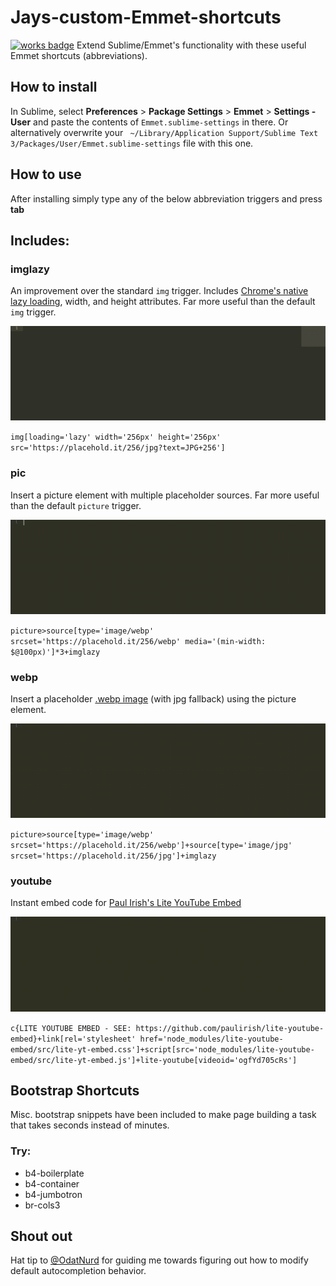 # Jays-custom-Emmet-shortcuts
[![works badge](https://cdn.jsdelivr.net/gh/nikku/works-on-my-machine@v0.2.0/badge.svg)](https://github.com/nikku/works-on-my-machine)
Extend Sublime/Emmet's functionality with these useful Emmet shortcuts (abbreviations).

## How to install
In Sublime, select **Preferences** > **Package Settings** > **Emmet** > **Settings - User** and paste the contents of ``Emmet.sublime-settings`` in there. Or alternatively overwrite your `` ~/⁨Library/Application Support/Sublime Text 3⁩/⁨Packages/User/Emmet.sublime-settings`` file with this one.

## How to use
After installing simply type any of the below abbreviation triggers and press **tab**

## Includes:

### imglazy
An improvement over the standard ``img`` trigger. Includes [Chrome's native lazy loading](https://web.dev/native-lazy-loading/), width, and height attributes. Far more useful than the default ``img`` trigger.

![](img/imglazy.gif)

``img[loading='lazy' width='256px' height='256px' src='https://placehold.it/256/jpg?text=JPG+256']``

### pic
Insert a picture element with multiple placeholder sources. Far more useful than the default ``picture`` trigger.

![](img/pic.gif)

``picture>source[type='image/webp' srcset='https://placehold.it/256/webp' media='(min-width: $@100px)']*3+imglazy``

### webp
Insert a placeholder [.webp image](https://developers.google.com/speed/webp) (with jpg fallback) using the picture element.

![](img/webp.gif)

``picture>source[type='image/webp' srcset='https://placehold.it/256/webp']+source[type='image/jpg' srcset='https://placehold.it/256/jpg']+imglazy``

### youtube
Instant embed code for [Paul Irish's Lite YouTube Embed](https://github.com/paulirish/lite-youtube-embed)

![](img/youtube.gif)

``c{LITE YOUTUBE EMBED - SEE: https://github.com/paulirish/lite-youtube-embed}+link[rel='stylesheet' href='node_modules/lite-youtube-embed/src/lite-yt-embed.css']+script[src='node_modules/lite-youtube-embed/src/lite-yt-embed.js']+lite-youtube[videoid='ogfYd705cRs']``

## Bootstrap Shortcuts
Misc. bootstrap snippets have been included to make page building a task that takes seconds instead of minutes.

### Try:
* b4-boilerplate
* b4-container
* b4-jumbotron
* br-cols3

## Shout out
Hat tip to [@OdatNurd](https://github.com/OdatNurd) for guiding me towards figuring out how to modify default autocompletion behavior.
